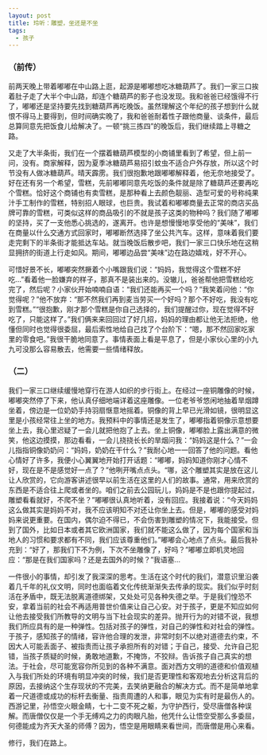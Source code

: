 ```yaml
---
layout: post
title: 玲听：雕塑，坐还是不坐 
tags:
  - 孩子
---
```


### （前传）
前两天晚上带着嘟嘟在中山路上逛，起源是嘟嘟想吃冰糖葫芦了。我们一家三口挨着肚子走了大半个中山路，却连个糖葫芦的影子也没发现。我和爸爸已经饿得不行了，嘟嘟还是坚持要先找到糖葫芦再吃晚饭。虽然理解这个年纪的孩子想到什么就恨不得马上要得到，但时间确实晚了，我和爸爸耐着性子跟他商量、谈条件，最后总算同意先把饭食儿给解决了。一顿“挑三拣四”的晚饭后，我们继续踏上寻糖之路。

又走了大半条街，我们在一个摆着糖葫芦模型的小商铺里看到了希望，但上前一问，没有。商家解释，因为夏季冰糖葫芦易招引蚊虫不适合户外存放，所以这个时节没有人做冰糖葫芦。晴天霹雳。我们很抱歉地跟嘟嘟解释着，他无奈地接受了。好在还有另一个希望，雪糕，先前嘟嘟同意先吃饭的条件就是除了糖葫芦还要再吃个雪糕。恰好这个商铺也有卖雪糕，是那种看上去颜色靓丽、造型可爱的号称纯果汁手工制作的雪糕，特别招人眼球，也巨贵。我试着和嘟嘟商量去正常的商店买品牌可靠的雪糕，可类似这样的商品吸引的不就是孩子这类的物种吗？我们随了嘟嘟的坚持，买了一支他悉心挑选的，遂离开。也许是想慢慢地享受他的“美味”，我们在商量以什么交通方式回家时，嘟嘟断然选择了坐公共汽车。这样，意味着我们要走完剩下的半条街才能抵达车站。就当晚饭后散步吧，我们一家三口快乐地在这稍显拥挤的街道上行走如风。期间，嘟嘟边品尝“美味”边在路边嬉戏，好不开心。

可惜好景不长，嘟嘟突然撅着个小嘴跟我们说：“妈妈，我觉得这个雪糕不好吃…”看着他一脸嫌弃的样子，那真不是装出来的。没辙儿，爸爸帮他把雪糕给吃完了，然后呢？小家伙开始喃喃自语：“我们还能再买一个吗？”我笑着问他：“你觉得呢？”他不放弃：“那不然我们再到麦当劳买一个好吗？那个不好吃，我没有吃到雪糕。”“很抱歉，刚才那个雪糕是你自己选择的，我们提醒过你，现在觉得不好吃了，只能这样了。”我们俩来来回回过了好几招，妈妈的理由都让他无法拒绝，他懂但同时也觉得很委屈，最后索性地给自己找了个台阶下：“嗯，那不然回家吃家里的零食吧。”我很干脆地同意了。事情表面上看是平息了，但是小家伙心里的小九九可没那么容易散去，他需要一些情绪释放。


### （二）

我们一家三口继续缓慢地穿行在游人如织的步行街上。在经过一座铜雕像的时候，嘟嘟突然停了下来，他认真仔细地端详着这座雕像。一位老爷爷悠闲地抽着旱烟蹲坐着，傍边是一位奶奶手持羽扇惬意地摇着。铜像的背上早已光滑如镜，很明显这里是小孩经常往上坐的地方。我预料中的事情还是发生了，嘟嘟指着铜像示意想要坐上去，我心里迟疑了一会儿就把他抱了上去。坐上铜像，嘟嘟脸上露出满意的微笑，他这边摸摸，那边看看，一会儿挠挠长长的旱烟问我：“妈妈这是什么？”一会儿指指铜像奶奶问：“妈妈，奶奶在干什么？”我耐心地一一回答了他的问题。看他心情好了许多，我便小心翼翼地开始打开话题：“嘟嘟，妈妈知道你刚才心情不好，现在是不是感觉好一点了？”他咧开嘴点点头。“哪，这个雕塑其实是放在这儿让人欣赏的，它向游客讲述很早以前生活在这里的人们的故事。通常，用来欣赏的东西是不适合往上爬或者坐的。咱们之前去公园玩儿，妈妈是不是也跟你提起过，雕塑看看就好，不爬不坐？”嘟嘟很认真地听着，没有回应。我接着说：“今天妈妈这么做其实是妈妈不对，我不应该明知不对还让你坐上去。但是，嘟嘟的感受对妈妈来说更重要。在国内，偶尔迫不得已，不会伤害到雕塑的情况下，我能接受。但到了国外，比如日本或者其它欧洲国家，我们就不能这么做了，因为每个国家和当地人的习惯和要求都有不同，我们应该尊重他们。”嘟嘟会心地点了点头。最后我补充到：“好了，那我们下不为例，下次不坐雕像了，好吗？”嘟嘟立即机灵地回应：“那是在我们国家吗？还是去国外的时候？”我语塞…

一件很小的事情，却引发了我深深的思考。生活在这个时代的我们，潜意识里沿袭着几千年的礼仪文明，同时也面临着文化传统渐渐失去传承的现实。我们似乎时刻活在矛盾中，既无法脱离道德绑架，又处处可见各种失德之举。于是我们惶恐不安，拿着当前的社会不再适用普世价值来让自己心安。对于孩子，更是不知应如何让他去接受我们所教导的文明与当下社会现实的差异。抛开行为的对错不说，我想我们所应具有的是一种弹性。包括对孩子的弹性，对自己的弹性和对社会的弹性。于孩子，感知孩子的情绪，容许他合理的发泄，非常时刻不以绝对道德去约束，不因大人可能丢面子、被指责而让孩子承担所有的对错；于自己，接受、允许自己犯错，当孩子质疑的时候，勇敢地道歉，不掩饰，不狡辩。告诉孩子自己真实的想法。于社会，尽可能宽容你所见到的各种不满意。面对西方文明的道德和价值观植入与我们所处的环境有明显冲突的时候，我们是否更理性和客观地去分析这背后的原因，去接纳这个生存现状的不完美，去笑纳更融合的解决方式。而不是简单地拿着一尺道德或成功的标杆去衡量、指责周遭的人和事，眼见为实有时是最伤人的。西游记里，孙悟空火眼金睛，七十二变不死之躯，为守护西行，受尽唐僧各种误解。而唐僧仅仅是一个手无缚鸡之力的肉眼凡胎，他凭什么让悟空受那么多委屈，何德能成为齐天大圣的师傅？因为，悟空是用眼睛来看世间，而唐僧是用心来看。

修行，我们在路上。